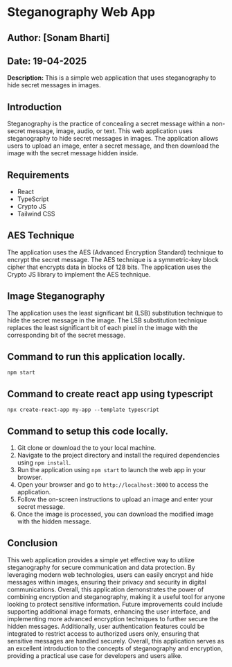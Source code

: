 # Steganography Web App
## Author: [Sonam Bharti]
## Date: 19-04-2025
**Description:** This is a simple web application that uses steganography to hide secret messages in images.

## Introduction
Steganography is the practice of concealing a secret message within a non-secret message, image,
audio, or text. This web application uses steganography to hide secret messages in images.
The application allows users to upload an image, enter a secret message, and then download the
image with the secret message hidden inside.

## Requirements
- React
- TypeScript
- Crypto JS
- Tailwind CSS


## AES Technique
The application uses the AES (Advanced Encryption Standard) technique to encrypt the secret message.
The AES technique is a symmetric-key block cipher that encrypts data in blocks of 128 bits.
The application uses the Crypto JS library to implement the AES technique.


## Image Steganography
The application uses the least significant bit (LSB) substitution technique to hide the secret message in the
image. The LSB substitution technique replaces the least significant bit of each pixel in the image with the
corresponding bit of the secret message.

## Command to run this application locally.
`npm start`

## Command to create react app using typescript
`npx create-react-app my-app --template typescript`


## Command to setup this code locally.
1. Git clone or download the to your local machine.
2. Navigate to the project directory and install the required dependencies using `npm install`.
3. Run the application using `npm start` to launch the web app in your browser.
4. Open your browser and go to `http://localhost:3000` to access the application.
5. Follow the on-screen instructions to upload an image and enter your secret message.
6. Once the image is processed, you can download the modified image with the hidden message.

## Conclusion
This web application provides a simple yet effective way to utilize steganography for secure communication and data protection. By leveraging modern web technologies, users can easily encrypt and hide messages within images, ensuring their privacy and security in digital communications.
Overall, this application demonstrates the power of combining encryption and steganography, making it a useful tool for anyone looking to protect sensitive information. Future improvements could include supporting additional image formats, enhancing the user interface, and implementing more advanced encryption techniques to further secure the hidden messages. Additionally, user authentication features could be integrated to restrict access to authorized users only, ensuring that sensitive messages are handled securely. Overall, this application serves as an excellent introduction to the concepts of steganography and encryption, providing a practical use case for developers and users alike.
